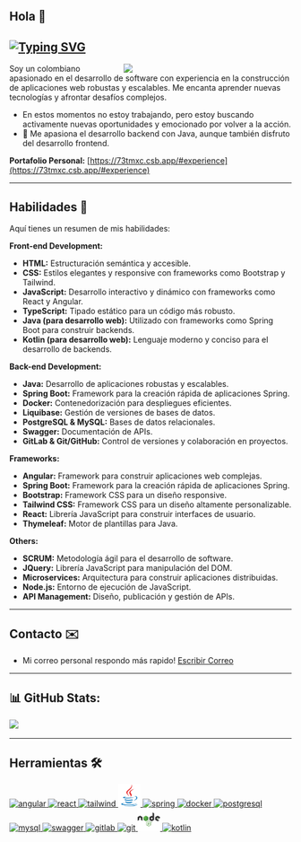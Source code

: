 Hola 👋
--- 
[![Typing SVG](https://readme-typing-svg.demolab.com/?lines=I´m+Johan+Morales+🔥;Software+Developer+;Building+Amazing+Things)](https://git.io/typing-svg)
--- 

<img src="https://media.giphy.com/media/qgQUggAC3Pfv687qPC/giphy.gif" width="300" align="right">

Soy un colombiano apasionado en el desarrollo de software con experiencia en la construcción de aplicaciones web robustas y escalables. Me encanta aprender nuevas tecnologías y afrontar desafíos complejos.

* En estos momentos no estoy trabajando, pero estoy buscando activamente nuevas oportunidades y emocionado por volver a la acción.
* 💙  Me apasiona el desarrollo backend con Java, aunque también disfruto del desarrollo frontend.

**Portafolio Personal:** [https://73tmxc.csb.app/#experience](https://73tmxc.csb.app/#experience)

---

## Habilidades 🚀

Aquí tienes un resumen de mis habilidades:

**Front-end Development:**

* **HTML:** Estructuración semántica y accesible.
* **CSS:** Estilos elegantes y responsive con frameworks como Bootstrap y Tailwind.
* **JavaScript:** Desarrollo interactivo y dinámico con frameworks como React y Angular.
* **TypeScript:** Tipado estático para un código más robusto.
* **Java (para desarrollo web):**  Utilizado con frameworks como Spring Boot para construir backends.
* **Kotlin (para desarrollo web):**  Lenguaje moderno y conciso para el desarrollo de backends.

**Back-end Development:**

* **Java:** Desarrollo de aplicaciones robustas y escalables.
* **Spring Boot:** Framework para la creación rápida de aplicaciones Spring.
* **Docker:** Contenedorización para despliegues eficientes.
* **Liquibase:** Gestión de versiones de bases de datos.
* **PostgreSQL & MySQL:** Bases de datos relacionales.
* **Swagger:** Documentación de APIs.
* **GitLab & Git/GitHub:** Control de versiones y colaboración en proyectos.

**Frameworks:**

* **Angular:** Framework para construir aplicaciones web complejas.
* **Spring Boot:** Framework para la creación rápida de aplicaciones Spring.
* **Bootstrap:** Framework CSS para un diseño responsive.
* **Tailwind CSS:**  Framework CSS para un diseño altamente personalizable.
* **React:**  Librería JavaScript para construir interfaces de usuario.
* **Thymeleaf:**  Motor de plantillas para Java.

**Others:**

* **SCRUM:** Metodología ágil para el desarrollo de software.
* **JQuery:**  Librería JavaScript para manipulación del DOM.
* **Microservices:** Arquitectura para construir aplicaciones distribuidas.
* **Node.js:**  Entorno de ejecución de JavaScript.
* **API Management:** Diseño, publicación y gestión de APIs.


---

## Contacto ✉️

- Mi correo personal respondo más rapido! [Escribir Correo](https://johanmorales211@gmail.com)

---

## 📊 GitHub Stats:

![](https://github-readme-stats.vercel.app/api/top-langs/?username=Helleg0&theme=dark&hide_border=true&include_all_commits=false&count_private=true&layout=compact)

---

## Herramientas 🛠️

<p align="left"> 
  <a href="https://angular.io/" target="_blank"> <img src="https://www.vectorlogo.zone/logos/angular/angular-ar21.svg" alt="angular" width="40" height="40"/> </a>
  <a href="https://es.react.dev/" target="_blank"> <img src="https://www.vectorlogo.zone/logos/reactjs/reactjs-icon.svg" alt="react" width="40" height="40"/> </a>
  <a href="https://tailwindui.com/" target="_blank"> <img src="https://www.vectorlogo.zone/logos/tailwindcss/tailwindcss-icon.svg" alt="tailwind" width="40" height="40"/> </a>
  <a href="https://www.java.com" target="_blank"> <img src="https://raw.githubusercontent.com/devicons/devicon/master/icons/java/java-original.svg" alt="java" width="40" height="40"/> </a>
  <a href="https://spring.io/" target="_blank"> <img src="https://www.vectorlogo.zone/logos/springio/springio-icon.svg" alt="spring" width="40" height="40"/> </a>
  <a href="https://www.docker.com/" target="_blank"> <img src="https://www.vectorlogo.zone/logos/docker/docker-official.svg" alt="docker" width="40" height="40"/> </a>
  <a href="https://www.postgresql.org/" target="_blank"> <img src="https://www.vectorlogo.zone/logos/postgresql/postgresql-icon.svg" alt="postgresql" width="40" height="40"/> </a>
  <a href="https://www.mysql.com/" target="_blank"> <img src="https://www.vectorlogo.zone/logos/mysql/mysql-icon.svg" alt="mysql" width="40" height="40"/> </a>
  <a href="https://swagger.io/" target="_blank"> <img src="https://www.vectorlogo.zone/logos/swagger_api/swagger_api-icon.svg" alt="swagger" width="40" height="40"/> </a>
  <a href="https://about.gitlab.com/" target="_blank"> <img src="https://www.vectorlogo.zone/logos/gitlab/gitlab-icon.svg" alt="gitlab" width="40" height="40"/> </a>
  <a href="https://git-scm.com/" target="_blank"> <img src="https://www.vectorlogo.zone/logos/git-scm/git-scm-icon.svg" alt="git" width="40" height="40"/> </a>
  <a href="https://nodejs.org" target="_blank"> <img src="https://raw.githubusercontent.com/devicons/devicon/master/icons/nodejs/nodejs-original-wordmark.svg" alt="nodejs" width="40" height="40"/> </a>
  <a href="https://www.kotlinlang.org/" target="_blank"> <img src="https://www.vectorlogo.zone/logos/kotlinlang/kotlinlang-icon.svg" alt="kotlin" width="40" height="40"/> </a>
</p

